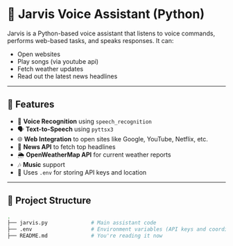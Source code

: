 # 🤖 Jarvis Voice Assistant (Python)

Jarvis is a Python-based voice assistant that listens to voice commands, performs web-based tasks, and speaks responses. It can:
- Open websites
- Play songs (via youtube api)
- Fetch weather updates
- Read out the latest news headlines

---

## 🚀 Features

- 🎤 **Voice Recognition** using `speech_recognition`
- 🗣 **Text-to-Speech** using `pyttsx3`
- 🌐 **Web Integration** to open sites like Google, YouTube, Netflix, etc.
- 📰 **News API** to fetch top headlines
- 🌦️ **OpenWeatherMap API** for current weather reports
- 🎶 **Music** support
- 🔐 Uses `.env` for storing API keys and location

---

## 📁 Project Structure

```bash
.
├── jarvis.py              # Main assistant code
├── .env                   # Environment variables (API keys and coordinates)
├── README.md              # You're reading it now
